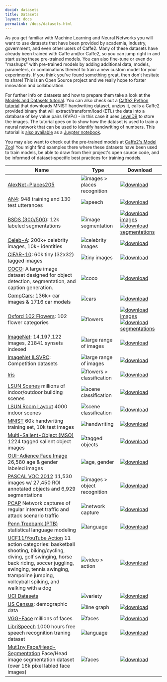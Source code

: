 ```yaml
---
docid: datasets
title: Datasets
layout: docs
permalink: /docs/datasets.html
---
```


As you get familiar with Machine Learning and Neural Networks you will want to use datasets that have been provided by academia, industry, government, and even other users of Caffe2. Many of these datasets have already been trained with Caffe and/or Caffe2, so you can jump right in and start using these pre-trained models. You can also fine-tune or even do "mashups" with pre-trained models by adding additional data, models, parameters, or combinations thereof to train a new custom model for your experiments. If you think you've found something great, then don't hesitate to share! This is an Open Source project and we really hope to foster innovation and collaboration.

For further info on datasets and how to prepare them take a look at the [Models and Datasets tutorial](tutorial-models-and-datasets.html). You can also check out a [Caffe2 Python tutorial](tutorial-MNIST.html) that downloads MNIST handwriting dataset, unzips it, calls a Caffe2 provided binary that will extract/transform/load (ETL) the data into a database of key value pairs (KVPs) - in this case it uses [LevelDB](https://github.com/google/leveldb) to store the images. The tutorial goes on to show how the dataset is used to train a neural network that can be used to identify handwriting of numbers. This tutorial is [also available](https://github.com/caffe2/caffe2/blob/master/caffe2/python/tutorials/MNIST.ipynb) as a [Juypter notebook](http://caffe2.ai/docs/tutorials.html#null__tutorials-installation).

You may also want to check out the pre-trained models at [Caffe2's Model Zoo](zoo.html)! You might find examples there where these datasets have been used to train models, be able to draw from their project's open source code, and be informed of dataset-specific best practices for training models.

| Name                       | Type                        | Download                                                                                                                                                                         |
|----------------------------|-----------------------------|------------------------------------------------------------------------------------------------------------------------------------------------------------------------------|
| [AlexNet-Places205](http://places.csail.mit.edu/index.html) | ![images > places recognition](../static/images/boathouse.png) | [![download](../static/images/download.png)](http://places.csail.mit.edu/model/placesCNN_upgraded.tar.gz) |
| [AN4](http://www.speech.cs.cmu.edu/databases/an4/): 948 training and 130 test utterances | ![speech](../static/images/landing-audio.png) | [![download](../static/images/download.png)](http://www.speech.cs.cmu.edu/databases/an4/an4_raw.bigendian.tar.gz) |
| [BSDS (300/500)](https://www2.eecs.berkeley.edu/Research/Projects/CS/vision/bsds/): 12k labeled segmentations | ![image segmentation](../static/images/wolf.jpg) | [![download](../static/images/download.png) images](https://www2.eecs.berkeley.edu/Research/Projects/CS/vision/bsds/BSDS300-images.tgz) [![download](../static/images/download.png) segmentations](https://www2.eecs.berkeley.edu/Research/Projects/CS/vision/bsds/BSDS300-human.tgz)                                          |
| [Celeb-A](http://mmlab.ie.cuhk.edu.hk/projects/CelebA.html): 200k+ celebrity images, 10k+ identities | ![celebrity images](../static/images/celebrity.png) | [![download](../static/images/download.png)](https://www.dropbox.com/sh/8oqt9vytwxb3s4r/AAB06FXaQRUNtjW9ntaoPGvCa?dl=0) |
| [CIFAR-10](https://www.cs.toronto.edu/~kriz/cifar.html): 60k tiny (32x32) tagged images | ![tiny images](../static/images/cifar-tiny.png) | [![download](../static/images/download.png)](https://www.cs.toronto.edu/~kriz/cifar.html) |
| [COCO](http://mscoco.org/dataset/): A large image dataset designed for object detection, segmentation, and caption generation. | ![coco](../static/images/coco.png) | [![download](../static/images/download.png)](http://mscoco.org/dataset/#download)
| [CompCars](http://mmlab.ie.cuhk.edu.hk/datasets/comp_cars/index.html): 136k+ car images & 1716 car models | ![cars](../static/images/cars.png) | [![download](../static/images/download.png)](http://mmlab.ie.cuhk.edu.hk/datasets/comp_cars/index.html) |
| [Oxford 102 Flowers](http://www.robots.ox.ac.uk/~vgg/data/flowers/102/index.html): 102 flower categories | ![flowers](../static/images/flowers.png) | [![download](../static/images/download.png) images](http://www.robots.ox.ac.uk/~vgg/data/flowers/102/102flowers.tgz) [![download](../static/images/download.png) segmentations](http://www.robots.ox.ac.uk/~vgg/data/flowers/102/102segmentations.tgz) |
| [ImageNet](http://image-net.org/): 14,197,122 images, 21841 synsets indexed | ![large range of images](../static/images/imagenet.jpg) | [![download](../static/images/download.png)](http://image-net.org/download) |
| [ImageNet ILSVRC](http://www.image-net.org/challenges/LSVRC/): Competition datasets| ![large range of images](../static/images/imagenet.jpg) | [![download](../static/images/download.png)](http://www.image-net.org/challenges/LSVRC/) |
| [Iris](https://en.wikipedia.org/wiki/Iris_flower_data_set) | ![flowers > classification](../static/images/iris.jpg)    | [![download](../static/images/download.png)](https://en.wikipedia.org/wiki/Iris_flower_data_set) |
| [LSUN Scenes](http://lsun.cs.princeton.edu/2016/) millions of indoor/outdoor building scenes | ![scene classification](../static/images/kitchen.jpg) | [![download](../static/images/download.png)](https://github.com/fyu/lsun/blob/master/download.py) |
| [LSUN Room Layout](http://lsun.cs.princeton.edu/2016/) 4000 indoor scenes | ![scene classification](../static/images/layout.png) | [![download](../static/images/download.png)](https://github.com/fyu/lsun/blob/master/download.py) |
| [MNIST](http://yann.lecun.com/exdb/mnist/) 60k handwriting training set, 10k test images | ![handwriting](../static/images/mnist.png) | [![download](../static/images/download.png)](http://yann.lecun.com/exdb/mnist/) |
| [Multi-Salient-Object (MSO)](http://cs-people.bu.edu/jmzhang/sos.html) 1224 tagged salient object images | ![tagged objects](../static/images/mso.png) | [![download](../static/images/download.png)](http://www.cs.bu.edu/groups/ivc/data/SOS/MSO.zip) |
| [OUI-Adience Face Image](http://www.openu.ac.il/home/hassner/Adience/data.html#agegender) 26,580 age & gender labeled images | ![age, gender](../static/images/age.png) | [![download](../static/images/download.png)](http://www.openu.ac.il/home/hassner/Adience/data.html#agegender) |
| [PASCAL VOC 2012](http://host.robots.ox.ac.uk/pascal/VOC/) 11,530 images w/ 27,450 ROI annotated objects and 6,929 segmentations| ![images > object recognition](../static/images/voc.png) | [![download](../static/images/download.png)](http://host.robots.ox.ac.uk/pascal/VOC/) |
| [PCAP](http://www.netresec.com/?page=PcapFiles) Network captures of regular internet traffic and attack scenario traffic | ![network capture](../static/images/defcon.jpg) | [![download](../static/images/download.png)](http://www.netresec.com/?page=PcapFiles) |
| [Penn Treebank (PTB)](http://www.fit.vutbr.cz/~imikolov/rnnlm/) statistical language modeling | ![language](../static/images/landing-audio.png) | [![download](../static/images/download.png)](http://www.fit.vutbr.cz/~imikolov/rnnlm/simple-examples.tgz)
| [UCF11/YouTube Action](http://crcv.ucf.edu/data/UCF_YouTube_Action.php) 11 action categories: basketball shooting, biking/cycling, diving, golf swinging, horse back riding, soccer juggling, swinging, tennis swinging, trampoline jumping, volleyball spiking, and walking with a dog | ![video > action](../static/images/action.jpg) | [![download](../static/images/download.png)](http://crcv.ucf.edu/data/UCF_YouTube_Action.php) |
| [UCI Datasets](https://archive.ics.uci.edu/ml/datasets.html) | ![variety](../static/images/caffe2variety.png) | [![download](../static/images/download.png)](https://archive.ics.uci.edu/ml/datasets.html) |
| [US Census](https://catalog.data.gov/dataset): demographic data | ![line graph](../static/images/linegraph.png)            | [![download](../static/images/download.png)](https://catalog.data.gov/dataset) |
| [VGG-Face](http://www.robots.ox.ac.uk/~vgg/software/vgg_face/) millions of faces | ![faces](../static/images/faces.jpg) | [![download](../static/images/download.png)](http://www.robots.ox.ac.uk/~vgg/software/vgg_face/src/vgg_face_caffe.tar.gz)|
| [LibriSpeech](http://www.openslr.org/12/) 1000 hours free speech recognition traning dataset| ![language](../static/images/landing-audio.png) | [![download](../static/images/download.png)](http://www.openslr.org/12/)|
| [Mut1ny Face/Head-Segmentation](http://www.mut1ny.com/face-headsegmentation-dataset) Face/Head image segmentation dataset (over 16k pixel labled face images) | ![faces](../static/images/faces.jpg) | [![download](../static/images/download.png)](http://www.mut1ny.com/face-headsegmentation-dataset)|
